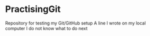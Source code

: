 # PractisingGit
Repository for testing my Git/GitHub setup
A line I wrote on my local computer
I do not know what to do next
